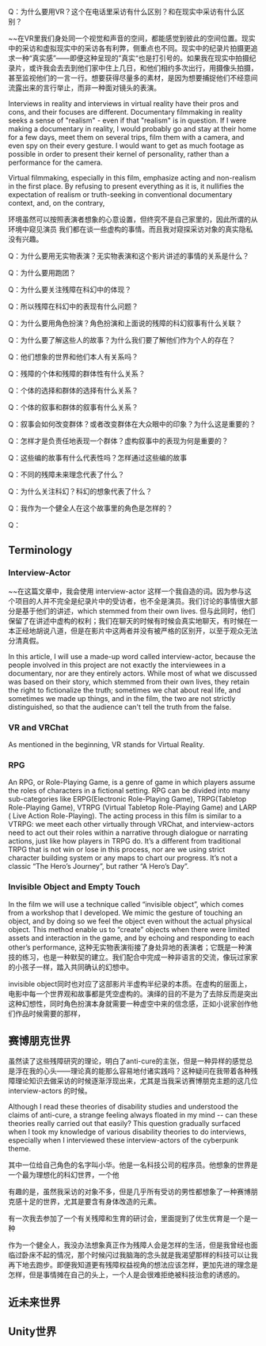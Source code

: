Q：为什么要用VR？这个在电话里采访有什么区别？和在现实中采访有什么区别？

~~在VR里我们身处同一个视觉和声音的空间，都能感觉到彼此的空间位置。现实中的采访和虚拟现实中的采访各有利弊，侧重点也不同。现实中的纪录片拍摄更追求一种“真实感”——即便这种呈现的”真实“也是打引号的。如果我在现实中拍摄纪录片，或许我会去去到他们家中住上几日，和他们相约多次出行，用摄像头拍摄，甚至监视他们的一言一行。想要获得尽量多的素材，是因为想要捕捉他们不经意间流露出来的言行举止，而非一种面对镜头的表演。

 Interviews in reality and interviews in virtual reality have their pros and cons, and their focuses are different. Documentary filmmaking in reality seeks a sense of "realism" - even if that "realism" is in question. If I were making a documentary in reality, I would probably go and stay at their home for a few days, meet them on several trips, film them with a camera, and even spy on their every gesture. I would want to get as much footage as possible in order to present their kernel of personality, rather than a performance for the camera.

Virtual filmmaking, especially in this film, emphasize acting and non-realism in the first place. By refusing to present everything as it is, it nullifies the expectation of realism or truth-seeking in conventional documentary context, and, on the contrary,

环境虽然可以按照表演者想象的心意设置，但终究不是自己家里的，因此所谓的从环境中窥见演员
我们都在谈一些虚构的事情。而且我对窥探采访对象的真实隐私没有兴趣。

Q：为什么要用无实物表演？无实物表演和这个影片讲述的事情的关系是什么？



Q：为什么要用跑团？

Q：为什么要关注残障在科幻中的体现？

Q：所以残障在科幻中的表现有什么问题？

Q：为什么要用角色扮演？角色扮演和上面说的残障的科幻叙事有什么关联？


Q：为什么要了解这些人的故事？为什么我们要了解他们作为个人的存在？

Q：他们想象的世界和他们本人有关系吗？

Q：残障的个体和残障的群体性有什么关系？

Q：个体的选择和群体的选择有什么关系？

Q：个体的叙事和群体的叙事有什么关系？

Q：叙事会如何改变群体？或者改变群体在大众眼中的印象？为什么这是重要的？

Q：怎样才是负责任地表现一个群体？虚构叙事中的表现为何是重要的？

Q：这些编的故事有什么代表性吗？怎样通过这些编的故事

Q：不同的残障未来理念代表了什么？

Q：为什么关注科幻？科幻的想象代表了什么？

Q：我作为一个健全人在这个故事里的角色是怎样的？

Q：

## Terminology

### Interview-Actor

~~在这篇文章中，我会使用 interview-actor 这样一个我自造的词。因为参与这个项目的人并不完全是纪录片中的受访者，也不全是演员。我们讨论的事情很大部分是基于他们的讲述，which stemmed from their own lives. 但与此同时，他们保留了在讲述中虚构的权利；我们在聊天的时候有时候会真实地聊天，有时候在一本正经地胡说八道，但是在影片中这两者并没有被严格的区别开，以至于观众无法分清真假。

In this article, I will use a made-up word called interview-actor, because the people involved in this project are not exactly the interviewees in a documentary, nor are they entirely actors. While most of what we discussed was based on their story, which stemmed from their own lives, they retain the right to fictionalize the truth; sometimes we chat about real life, and sometimes we made up things, and in the film, the two are not strictly distinguished, so that the audience can't tell the truth from the false.

### VR and VRChat

As mentioned in the beginning, VR stands for Virtual Reality. 

### RPG

An RPG, or Role-Playing Game, is a genre of game in which players assume the roles of characters in a fictional setting. RPG can be divided into many sub-categories like ERPG(Electronic Role-Playing Game), TRPG(Tabletop Role-Playing Game), VTRPG (Virtual Tabletop Role-Playing Game) and LARP ( Live Action Role-Playing). The acting process in this film is similar to a VTRPG: we meet each other virtually through VRChat, and interview-actors need to act out their roles within a narrative through dialogue or narrating actions, just like how players in TRPG do. It’s a different from traditional TRPG that is not win or lose in this process, nor are we using strict character building system or any maps to chart our progress. It’s not a classic “The Hero’s Journey”, but rather “A Hero’s Day”.  

### Invisible Object and Empty Touch

In the film we will use a technique called “invisible object”, which comes from a workshop that I developed. We mimic the gesture of touching an object, and by doing so we feel the object even without the actual physical object. This method enable us to “create” objects when there were limited assets and interaction in the game, and by echoing and responding to each other’s performance, 这种无实物表演衔接了身处异地的表演者；它既是一种演技的练习，也是一种默契的建立。我们配合中完成一种非语言的交流，像玩过家家的小孩子一样，踏入共同确认的幻想中。

invisible object同时也对应了这部影片半虚构半纪录的本质。在虚构的层面上，电影中每一个世界观和故事都是凭空虚构的。演绎的目的不是为了去除反而是突出这种幻想性，同时角色扮演本身就需要一种虚空中来的信念感，正如小说家创作他们作品时候需要的那样，


## 赛博朋克世界

虽然读了这些残障研究的理论，明白了anti-cure的主张，但是一种异样的感觉总是浮在我的心头——理论真的能那么容易地付诸实践吗？这种疑问在我带着各种残障理论知识去做采访的时候逐渐浮现出来，尤其是当我采访赛博朋克主题的这几位 interview-actors 的时候。

Although I read these theories of disability studies and understood the claims of anti-cure, a strange feeling always floated in my mind -- can these theories really carried out that easily? This question gradually surfaced when I took my knowledge of various disability theories to do interviews, especially when I interviewed these interview-actors of the cyberpunk theme.

其中一位给自己角色的名字叫小华。他是一名科技公司的程序员。他想象的世界是一个最为理想化的科幻世界，一个他

有趣的是，虽然我采访的对象不多，但是几乎所有受访的男性都想象了一种赛博朋克感十足的世界，尤其是要含有身体改造的元素。

有一次我去参加了一个有关残障和生育的研讨会，里面提到了优生优育是一个是一种

作为一个健全人，我没办法想象真正作为残障人会是怎样的生活，但是我曾经也面临过卧床不起的情况，那个时候闪过我脑海的念头就是我渴望那样的科技可以让我再下地去跑步。即便我知道更有残障权益视角的想法应该怎样，更加先进的理念是怎样，但是事情摊在自己的头上，一个人是会很难拒绝被科技治愈的诱惑的。

## 近未来世界



## Unity世界


